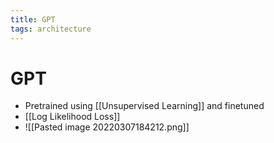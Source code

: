 ```yaml
---
title: GPT
tags: architecture
---
```


# GPT
- Pretrained using [[Unsupervised Learning]] and finetuned
- [[Log Likelihood Loss]]
- ![[Pasted image 20220307184212.png]]






